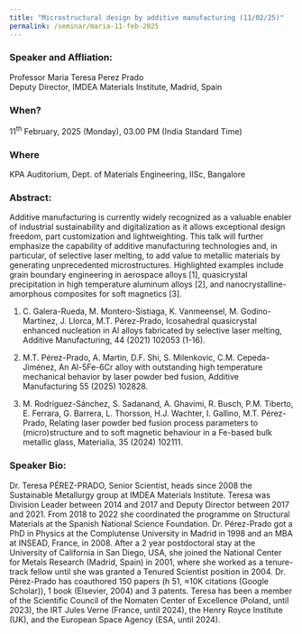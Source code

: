 ```yaml
---
title: "Microstructural design by additive manufacturing (11/02/25)"
permalink: /seminar/maria-11-feb-2025
---
```

### Speaker and Affliation:
Professor Maria Teresa Perez Prado <br>                                                    Deputy Director, IMDEA Materials Institute, Madrid, Spain

### When?
11<sup>th</sup> February, 2025 (Monday), 03.00 PM (India Standard Time)

### Where
KPA Auditorium, Dept. of Materials Engineering, IISc, Bangalore

### Abstract:  

Additive manufacturing is currently widely recognized as a valuable enabler of industrial sustainability and digitalization as it allows exceptional design freedom, part customization and lightweighting. This talk will further emphasize the capability of additive manufacturing technologies and, in particular, of selective laser melting, to add value to metallic materials by generating unprecedented microstructures. Highlighted examples include grain boundary engineering in aerospace alloys [1], quasicrystal precipitation in high temperature aluminum alloys [2], and nanocrystalline-amorphous composites for soft magnetics [3].
 
1.    C. Galera-Rueda, M. Montero-Sistiaga, K. Vanmeensel, M. Godino-Martínez, J. Llorca, M.T. Pérez-Prado, Icosahedral quasicrystal enhanced nucleation in Al alloys fabricated by selective laser melting, Additive Manufacturing, 44 (2021) 102053 (1-16).

2.    M.T. Pérez-Prado, A. Martin, D.F. Shi, S. Milenkovic, C.M. Cepeda-Jiménez, An Al-5Fe-6Cr alloy with outstanding high temperature mechanical behavior by laser powder bed fusion, Additive Manufacturing 55 (2025) 102828.

3.   M. Rodríguez-Sánchez, S. Sadanand, A. Ghavimi, R. Busch, P.M. Tiberto, E. Ferrara, G. Barrera, L. Thorsson, H.J. Wachter, I. Gallino, M.T. Pérez-Prado, Relating laser powder bed fusion process parameters to (micro)structure and to soft magnetic behaviour in a Fe-based bulk metallic glass, Materialia, 35 (2024) 102111.
 
### Speaker Bio:

Dr. Teresa PÉREZ-PRADO, Senior Scientist, heads since 2008 the Sustainable Metallurgy group at IMDEA Materials Institute. Teresa was Division Leader between 2014 and 2017 and Deputy Director between 2017 and 2021. From 2018 to 2022 she coordinated the programme on Structural Materials at the Spanish National Science Foundation. Dr. Pérez-Prado got a PhD in Physics at the Complutense University in Madrid in 1998 and an MBA at INSEAD, France, in 2008. After a 2 year postdoctoral stay at the University of California in San Diego, USA, she joined the National Center for Metals Research (Madrid, Spain) in 2001, where she worked as a tenure-track fellow until she was granted a Tenured Scientist position in 2004. Dr. Pérez-Prado has coauthored 150 papers (h 51, ≈10K citations (Google Scholar)), 1 book (Elsevier, 2004) and 3 patents. Teresa has been a member of the Scientific Council of the Nomaten Center of Excellence (Poland, until 2023), the IRT Jules Verne (France, until 2024), the Henry Royce Institute (UK), and the European Space Agency (ESA, until 2024).